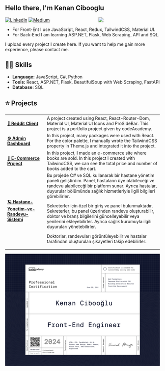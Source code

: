 <h2> Hello there, I'm Kenan Cibooglu</h2>

<img align="right" src="https://media0.giphy.com/media/v1.Y2lkPTc5MGI3NjExcGZpNTV0dmV0NTU1bHphZWhwZGE4NW55YTgyeW40MTJkZ21vMGRqNCZlcD12MV9pbnRlcm5hbF9naWZfYnlfaWQmY3Q9Zw/5xtDarvIoOPycEv4Hza/giphy.gif" width='200'/> 

[![LinkedIn](https://img.shields.io/badge/LinkedIn-4682B4?style=for-the-badge&logo=linkedin&logoColor=white)](https://www.linkedin.com/in/cibokenan24/)
[![Medium](https://img.shields.io/badge/Medium-555555?style=for-the-badge&logo=medium&logoColor=white)](https://medium.com/@yolbirsurekbinbir)


- For Front-Ent I use JavaScript, React, Redux, TailwindCSS, Material UI.
- For Back-End I am learning ASP.NET, Flask, Web Scraping, API and SQL.

I upload every project I create here. If you want to help me gain more experience, please contact me.


## 👨‍💻 Skills

-  **Language:**  JavaScript, C#, Python
-  **Tools:**  React, ASP.NET, Flask, BeautifulSoup with Web Scraping, FastAPI
-  **Database:** SQL


## ⭐️ Projects

<table>
  <tbody>
    <tr>
      <td><a href="https://github.com/kenancibooglu/Reddit-Client-Project"><b>🚀 Reddit Client</b></a></td>
      <td>A project created using React, React-Router-Dom, Material UI, Material UI Icons and ProSideBar. This project is a portfolio project given by codeAcademy.</td>
    </tr>
	  <tr>
      <td><a href="https://github.com/kenancibooglu/Admin-Dashboard-Project"><b>⚙️ Admin Dashboard</b></a></td>
      <td>In this project, many packages were used with React. For the color palette, I manually wrote the TailwindCSS property in Theme.js and integrated it into the project. </td>
    </tr>
    <tr>
      <td><a href="https://github.com/kenancibooglu/E-Commerce-Project"><b>🤖 E-Commerce Project</b></a></td>
      <td>In this project, I made an e-commerce site where books are sold. In this project I created with TailwindCSS, we can see the total price and number of books added to the cart.</td>
    </tr>
    <tr>
      <td><a href="https://github.com/kenancibooglu/Hastane-Yonetim-ve-Randevu-Sistemi"><b> 🪐 Hastane-Yonetim-ve-Randevu-Sistemi </b></a></td>
      <td>Bu projede C# ve SQL kullanarak bir hastane yönetim paneli geliştirdim. Panel, hastaların üye olabileceği ve randevu alabileceği bir platform sunar. Ayrıca hastalar, duyurular bölümünde sağlık hizmetleriyle ilgili bilgileri görebilirler.

Sekreterler için özel bir giriş ve panel bulunmaktadır. Sekreterler, bu panel üzerinden randevu oluşturabilir, doktor ve branş bilgilerini güncelleyebilir veya yenilerini ekleyebilirler. Ayrıca sağlık kurumuyla ilgili duyuruları yönetebilirler.

Doktorlar,  randevuları görüntüleyebilir ve hastalar tarafından oluşturulan şikayetleri takip edebilirler.</td>
    </tr>
   
  </tbody>
</table>


<img src="./Front-End Engineer.png" alt="certification">